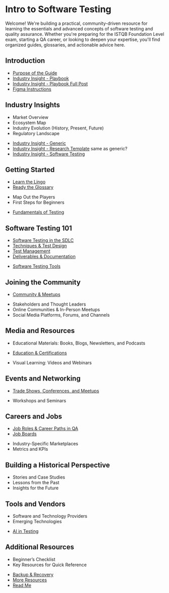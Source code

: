 # Intro to Software Testing

Welcome! We're building a practical, community-driven resource for learning the essentials and advanced concepts of software testing and quality assurance. Whether you're preparing for the ISTQB Foundation Level exam, starting a QA career, or looking to deepen your expertise, you'll find organized guides, glossaries, and actionable advice here.

<!-- ## Table of Contents -->

## Introduction
- [Purpose of the Guide](about.md)
- [Industry Insight - Playbook](playbook.md)
- [Industry Insight - Playbook Full Post](playbook_full.md)
- [Figma Instructions](figma_instructions.md)

## Industry Insights
* Market Overview
* Ecosystem Map
* Industry Evolution (History, Present, Future)
* Regulatory Landscape
- [Industry Insight - Generic](industry.md)
- [Industry Insight - Research Template](industry_research_template.md) same as generic?
- [Industry Insight - Software Testing](industry_software_testing.md)

## Getting Started
- [Learn the Lingo](lingo.md)
- [Ready the Glossary](glossary.md)
* Map Out the Players
* First Steps for Beginners
- [Fundamentals of Testing](fundamentals.md)

## Software Testing 101
- [Software Testing in the SDLC](sdlc.md)
- [Techniques & Test Design](techniques.md)
- [Test Management](management.md)
- [Deliverables & Documentation](deliverables.md)
<!-- - [Gerhkin Style Requirements](gerhkin_style_reqs.md) -->
- [Software Testing Tools](tools.md)

## Joining the Community
- [Community & Meetups](community.md)
* Stakeholders and Thought Leaders
* Online Communities & In-Person Meetups
* Social Media Platforms, Forums, and Channels

## Media and Resources
* Educational Materials: Books, Blogs, Newsletters, and Podcasts
- [Education & Certifications](education.md)
* Visual Learning: Videos and Webinars

## Events and Networking
- [Trade Shows, Conferences, and Meetups](events.md)
* Workshops and Seminars

## Careers and Jobs
- [Job Roles & Career Paths in QA](careers.md)
- [Job Boards](job_boards.md)
* Industry-Specific Marketplaces
* Metrics and KPIs

## Building a Historical Perspective
* Stories and Case Studies
* Lessons from the Past
* Insights for the Future

## Tools and Vendors
* Software and Technology Providers
* Emerging Technologies
- [AI in Testing](ai.md)

## Additional Resources
* Beginner’s Checklist
* Key Resources for Quick Reference
- [Backup & Recovery](backup.md)
- [More Resources](more.md)
- [Read Me](readme.md)
